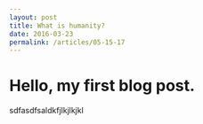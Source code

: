 ```yaml
---
layout: post
title: What is humanity?
date: 2016-03-23
permalink: /articles/05-15-17
---
```


# Hello, my first blog post.
sdfasdfsaldkfjlkjlkjkl